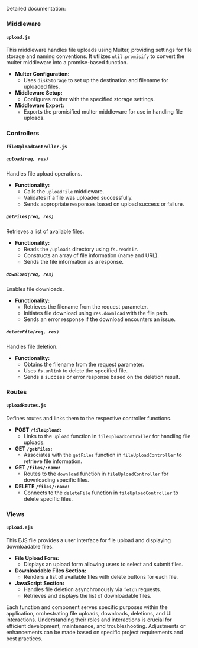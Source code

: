 Detailed documentation:

### Middleware

#### `upload.js`
This middleware handles file uploads using Multer, providing settings for file storage and naming conventions. It utilizes `util.promisify` to convert the multer middleware into a promise-based function.

- **Multer Configuration:**
  - Uses `diskStorage` to set up the destination and filename for uploaded files.
- **Middleware Setup:**
  - Configures multer with the specified storage settings.
- **Middleware Export:**
  - Exports the promisified multer middleware for use in handling file uploads.

### Controllers

#### `fileUploadController.js`

##### `upload(req, res)`
Handles file upload operations.
- **Functionality:**
  - Calls the `uploadFile` middleware.
  - Validates if a file was uploaded successfully.
  - Sends appropriate responses based on upload success or failure.

##### `getFiles(req, res)`
Retrieves a list of available files.
- **Functionality:**
  - Reads the `/uploads` directory using `fs.readdir`.
  - Constructs an array of file information (name and URL).
  - Sends the file information as a response.

##### `download(req, res)`
Enables file downloads.
- **Functionality:**
  - Retrieves the filename from the request parameter.
  - Initiates file download using `res.download` with the file path.
  - Sends an error response if the download encounters an issue.

##### `deleteFile(req, res)`
Handles file deletion.
- **Functionality:**
  - Obtains the filename from the request parameter.
  - Uses `fs.unlink` to delete the specified file.
  - Sends a success or error response based on the deletion result.

### Routes

#### `uploadRoutes.js`
Defines routes and links them to the respective controller functions.

- **POST `/fileUpload`:**
  - Links to the `upload` function in `fileUploadController` for handling file uploads.
- **GET `/getFiles`:**
  - Associates with the `getFiles` function in `fileUploadController` to retrieve file information.
- **GET `/files/:name`:**
  - Routes to the `download` function in `fileUploadController` for downloading specific files.
- **DELETE `/files/:name`:**
  - Connects to the `deleteFile` function in `fileUploadController` to delete specific files.

### Views

#### `upload.ejs`
This EJS file provides a user interface for file upload and displaying downloadable files.

- **File Upload Form:**
  - Displays an upload form allowing users to select and submit files.
- **Downloadable Files Section:**
  - Renders a list of available files with delete buttons for each file.
- **JavaScript Section:**
  - Handles file deletion asynchronously via `fetch` requests.
  - Retrieves and displays the list of downloadable files.

Each function and component serves specific purposes within the application, orchestrating file uploads, downloads, deletions, and UI interactions. Understanding their roles and interactions is crucial for efficient development, maintenance, and troubleshooting. Adjustments or enhancements can be made based on specific project requirements and best practices.
